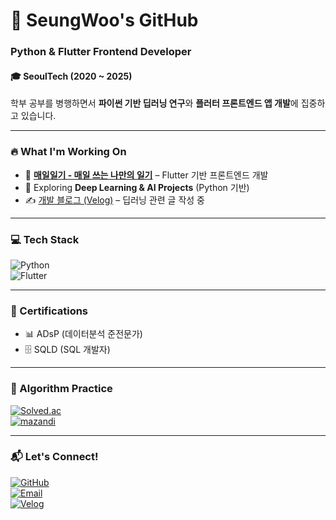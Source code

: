 # 🚀 SeungWoo's GitHub  

### Python & Flutter Frontend Developer  

#### **🎓** SeoulTech (2020 ~ 2025)  
학부 공부를 병행하면서 **파이썬 기반 딥러닝 연구**와 **플러터 프론트엔드 앱 개발**에 집중하고 있습니다.  

---

### 🔥 What I'm Working On
- 📱 **[매일일기 - 매일 쓰는 나만의 일기](https://github.com/tmddn0920/Daily_Diary)** – Flutter 기반 프론트엔드 개발  
- 🤖 Exploring **Deep Learning & AI Projects** (Python 기반)  
- ✍️ [개발 블로그 (Velog)](https://velog.io/@tmddn0920/posts) – 딥러닝 관련 글 작성 중  

---

### 💻 Tech Stack  

![Python](https://img.shields.io/badge/Python-3776AB?style=for-the-badge&logo=python&logoColor=white)  
![Flutter](https://img.shields.io/badge/Flutter-02569B?style=for-the-badge&logo=flutter&logoColor=white)  

---

### 📜 Certifications
- 📊 ADsP (데이터분석 준전문가)
- 🗄️ SQLD (SQL 개발자)

---

### 🧠 Algorithm Practice  
[![Solved.ac](http://mazassumnida.wtf/api/v2/generate_badge?boj=tmddn0920)](https://solved.ac/tmddn0920)  
[![mazandi](http://mazandi.herokuapp.com/api?handle=tmddn0920&theme=warm)](https://solved.ac/tmddn0920)  

---

### 📬 Let's Connect!  
[![GitHub](https://img.shields.io/badge/GitHub-000000?style=for-the-badge&logo=github&logoColor=white)](https://github.com/tmddn0920)  
[![Email](https://img.shields.io/badge/Email-D14836?style=for-the-badge&logo=gmail&logoColor=white)](mailto:likepiano2424@gmail.com)  
[![Velog](https://img.shields.io/badge/Velog-20C997?style=for-the-badge&logo=velog&logoColor=white)](https://velog.io/@tmddn0920/posts)  
